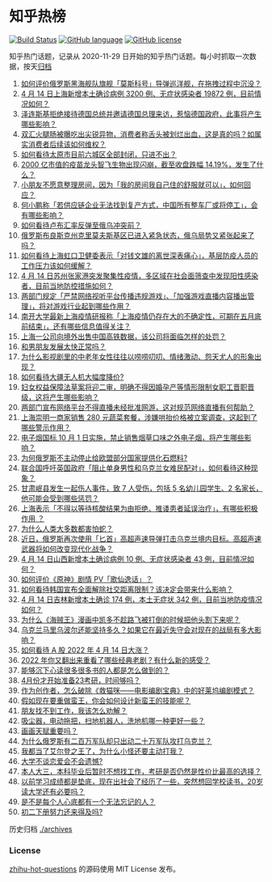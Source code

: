 # 知乎热榜
[![Build Status](https://github.com/ToWeLong/zhihu-hot-questions/workflows/CI/badge.svg)](https://github.com/ToWeLong/zhihu-hot-questions/actions)
[![GitHub language](https://img.shields.io/badge/language-golang-orange.svg)](https://golang.org/)
[![GitHub license](https://img.shields.io/github/license/ToWeLong/zhihu-hot-questions)](https://github.com/ToWeLong/zhihu-hot-questions/blob/main/LICENSE)

知乎热门话题，记录从 2020-11-29 日开始的知乎热门话题。每小时抓取一次数据，按天[归档](./archives)

<!-- BEGIN -->

1. [如何评价俄罗斯黑海舰队旗舰「莫斯科号」导弹巡洋舰，在拖拽过程中沉没？](https://www.zhihu.com/question/528028399)
1. [4 月 14 日上海新增本土确诊病例 3200 例、无症状感染者 19872 例，目前情况如何？](https://www.zhihu.com/question/528032763)
1. [泽连斯基拒绝接待德国总统并邀请德国总理来访，惹恼德国政府，此事将产生哪些影响？](https://www.zhihu.com/question/527898719)
1. [双汇火腿肠被曝吃出尖锐异物，消费者称舌头被划烂出血，这是真的吗？如属实消费者后续该如何维权？](https://www.zhihu.com/question/527963398)
1. [如何看待太原市目前六城区全部封闭，只进不出？](https://www.zhihu.com/question/526335871)
1. [2000 亿市值的疫苗龙头智飞生物出现闪崩，截至收盘跌幅 14.19%，发生了什么？](https://www.zhihu.com/question/527877206)
1. [小朋友不愿意整理房间，因为「我的房间我自己住的舒服就可以」，如何回应？](https://www.zhihu.com/question/527764298)
1. [何小鹏称「若供应链企业无法找到复产方式，中国所有整车厂或将停工」，会有哪些影响？](https://www.zhihu.com/question/527966984)
1. [如何看待卢布汇率反弹至俄乌冲突前？](https://www.zhihu.com/question/527177880)
1. [俄罗斯布良斯克州克里莫夫斯基区已进入紧急状态，俄乌局势又紧张起来了吗？](https://www.zhihu.com/question/528038468)
1. [如何看待上海虹口卫健委表示「对钱文雄的离世深表痛心」，基层防疫人员的工作压力该如何缓解？](https://www.zhihu.com/question/527923566)
1. [4 月 14 日苏州张家港突发聚集性疫情，多区域在社会面筛查中发现阳性感染者，目前当地防控措施如何？](https://www.zhihu.com/question/527928834)
1. [两部门规定「严禁网络视听平台传播违规游戏」、「加强游戏直播内容播出管理」，将对游戏行业起到哪些作用？](https://www.zhihu.com/question/528050194)
1. [南开大学最新上海疫情研报称「上海疫情仍存在大的不确定性，可期在五月底前结束」，还有哪些信息值得关注？](https://www.zhihu.com/question/527907670)
1. [上海一公司向境外出售中国高铁数据，该公司将面临怎样的处罚？](https://www.zhihu.com/question/527949526)
1. [和男朋友发展太快正常吗？](https://www.zhihu.com/question/521986178)
1. [为什么影视剧里的中老年女性往往以唠唠叨叨、情绪激动、怨天尤人的形象出现？](https://www.zhihu.com/question/513323934)
1. [如何看待大疆无人机大幅度降价?](https://www.zhihu.com/question/527513140)
1. [妇女权益保障法草案将迎二审，明确不得因婚孕产等情形限制女职工晋职晋级，这将产生哪些影响？](https://www.zhihu.com/question/527868603)
1. [两部门宣布网络平台不得直播未经批准网游，这对规范网络直播有何帮助？](https://www.zhihu.com/question/528054418)
1. [上海崇明一商家销售 280 元蔬菜套餐，涉嫌哄抬价格被立案调查，这起到了哪些警示作用？](https://www.zhihu.com/question/527889437)
1. [电子烟国标 10 月 1 日实施，禁止销售烟草口味之外电子烟，将产生哪些影响？](https://www.zhihu.com/question/527643804)
1. [为何俄罗斯不主动停止给欧盟部分国家提供化石燃料?](https://www.zhihu.com/question/524352185)
1. [联合国呼吁英国政府「阻止单身男性和乌克兰女难民配对」，如何看待这种现象？](https://www.zhihu.com/question/527876641)
1. [甘肃岷县发生一起伤人事件，致 7 人受伤，包括 5 名幼儿园学生、2 名家长，他可能会受到哪些惩罚？](https://www.zhihu.com/question/528074934)
1. [上海表示「不得以等待核酸结果为由拒绝、推诿患者延误治疗」，有哪些积极作用 ？](https://www.zhihu.com/question/528057992)
1. [为什么人类大多数都害怕蛇？](https://www.zhihu.com/question/527461847)
1. [近日，俄罗斯再次使用「匕首」高超声速导弹打击乌克兰境内目标。高超声速武器将如何改变现代化战争？](https://www.zhihu.com/question/527652288)
1. [4 月 14 日山西新增本土确诊病例 10 例、无症状感染者 43 例，目前情况如何？](https://www.zhihu.com/question/528034314)
1. [如何评价《原神》剧情 PV「歌仙逸话」？](https://www.zhihu.com/question/527738065)
1. [如何看待韩国宣布全面解除社交距离限制？该决定会带来什么影响？](https://www.zhihu.com/question/528050653)
1. [4 月 14 日吉林新增本土确诊 174 例，本土无症状 342 例，目前当地防疫情况如何？](https://www.zhihu.com/question/528039824)
1. [为什么《海贼王》漫画中凯多不趁路飞被打倒的时候把他头割下来呢？](https://www.zhihu.com/question/527251796)
1. [乌克兰马里乌波尔还能坚持多久？如果它在最近失守会对现在的战局有多大影响？](https://www.zhihu.com/question/522165161)
1. [如何看待 A 股 2022 年 4 月 14 日大涨？](https://www.zhihu.com/question/527773559)
1. [2022 年你又翻出来重看了哪些经典老剧？有什么新的感受？](https://www.zhihu.com/question/527668270)
1. [能够沉下心读很多很多书的人都是怎么做到的？](https://www.zhihu.com/question/526902938)
1. [4月份才开始准备23考研，时间够吗？](https://www.zhihu.com/question/527506400)
1. [作为创作者，怎么破除《救猫咪——电影编剧宝典》中的好莱坞编剧模式？](https://www.zhihu.com/question/37122686)
1. [假如现在要重做蛮王，你会如何设计新蛮王的技能呢？](https://www.zhihu.com/question/353510152)
1. [朋友找不到工作，我该怎么劝解？](https://www.zhihu.com/question/527383985)
1. [吸尘器，电动拖把，扫地机器人，洗地机哪一种更好一些？](https://www.zhihu.com/question/351722013)
1. [画画天赋重要吗？](https://www.zhihu.com/question/527164153)
1. [为什么俄罗斯有二百万军队却只出动二十万军队攻打乌克兰？](https://www.zhihu.com/question/524251740)
1. [我都当了艾尔登之王了，为什么小怪还要主动打我？](https://www.zhihu.com/question/521600916)
1. [大学不谈恋爱会不会遗憾?](https://www.zhihu.com/question/526742733)
1. [本人大三，本科毕业后暂时不想找工作，考研是否仍然是性价比最高的选择？](https://www.zhihu.com/question/527648867)
1. [以前学习成绩都是垫底，现在出社会了经历了一些，突然想回学校读书，20岁读大学还有必要吗？](https://www.zhihu.com/question/528012242)
1. [是不是每个人心底都有一个无法忘记的人？](https://www.zhihu.com/question/528029857)
1. [初二下册努力还来得及吗?](https://www.zhihu.com/question/527163982)

<!-- END -->

历史归档 [./archives](./archives)


### License
[zhihu-hot-questions](https://github.com/towelong/zhihu-hot-questions) 的源码使用 MIT License 发布。
